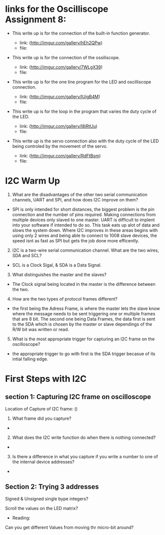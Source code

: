 # links for the Oscilliscope Assignment 8: 
  - This write up is for the connection of the built-in function generator.
    - link: (http://imgur.com/gallery/hEh2QPw)
    - file: 
   
  - This write up is for the connection of the ossiliscope.
    - link: (http://imgur.com/gallery/7WLgX39)
    - file:
   
  - This write up is for the one line program for the LED and oscilliscope connection.
    - link: (http://imgur.com/gallery/IUjgB4M)
    - file:
  
  - This write up is for the loop in the program that varies the duty cycle of the LED.
    - link: (http://imgur.com/gallery/I8iRtUu)
    - file:
  
  - This write up is the servo connection also with the duty cycle of the LED being controled by the movement of the servo.
    - link: (http://imgur.com/gallery/RdFtBsm) 
    - file:

# I2C Warm Up 
1. What are the disadvantages of the other two serial communication channels, UART and SPI, and how does I2C improve on them?
 - SPI is only intended for short distances, the biggest problem is the pin connection and the number of pins required. Making connections from multiple devices only slaved to one master.  UART is difficult to implent into your software if intended to do so.  This task eats up alot of data and slows the system down.  Where I2C improves in these areas begins with using only 2 wires and being able to connect to 1008 slave devices, the speed isnt as fast as SPI but gets the job done more efficently.
2. I2C is a two-wire serial communication channel. What are the two wires, SDA and SCL? 
 - SCL is a Clock Sigal, & SDA is a Data Signal.
3. What distinguishes the master and the slaves? 
 - The Clock signal being located in the master is the difference between the two.
4. How are the two types of protocol frames different?
 - the first being the Adress Frame, is where the master lets the slave know where the message needs to be sent triggering one or multiple frames that are 8 bit. The second one being Data Frames, the data first is sent to the SDA which is chosen by the master or slave dependings of the R/W bit was written or read.
5. What is the most appropriate trigger for capturing an I2C frame on the oscilloscope?
 - the appropriate trigger to go with first is the SDA trigger becasue of its intial falling edge.
# First Steps with I2C

## section 1: Capturing I2C frame on oscilloscope

Location of Capture of I2C frame: ()

1. What frame did you capture?
- 
2. What does the I2C write function do when there is nothing connected?
- 
3. Is there a difference in what you capture if you write a number to one of the internal device addresses?
-
## Section 2: Trying 3 addresses

Signed & Unsigned single bype integers?

Scroll the values on the LED matrix?
 - Reading:

Can you get different Values from moving thr micro-bit around?

 
 
 
